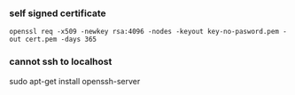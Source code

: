 
### self signed certificate

```
openssl req -x509 -newkey rsa:4096 -nodes -keyout key-no-pasword.pem -out cert.pem -days 365
```

### cannot ssh to localhost

sudo apt-get install openssh-server